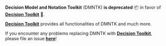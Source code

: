 **Decision Model and Notation Toolkit** (DMNTK) **is deprecated** 📦 in favor of **[Decision Toolkit](https://github.com/DecisionToolkit)** 🚀.

**[Decision Toolkit](https://github.com/DecisionToolkit)** provides all functionalities of DMNTK and much more.

If you encounter any problems replacing DMNTK with **[Decision Toolkit](https://github.com/DecisionToolkit)**,
please file an issue **[here](https://github.com/DecisionToolkit/dsntk-rs/issues)**!